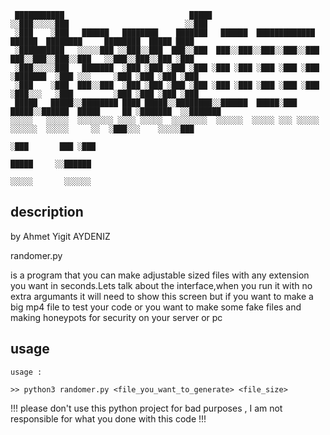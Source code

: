 ```
 ███████████                            █████                                                                    
░░███░░░░░███                          ░░███                                                                     
 ░███    ░███   ██████   ████████    ███████   ██████  █████████████    ██████  ████████     ████████  █████ ████
 ░██████████   ░░░░░███ ░░███░░███  ███░░███  ███░░███░░███░░███░░███  ███░░███░░███░░███   ░░███░░███░░███ ░███ 
 ░███░░░░░███   ███████  ░███ ░███ ░███ ░███ ░███ ░███ ░███ ░███ ░███ ░███████  ░███ ░░░     ░███ ░███ ░███ ░███ 
 ░███    ░███  ███░░███  ░███ ░███ ░███ ░███ ░███ ░███ ░███ ░███ ░███ ░███░░░   ░███         ░███ ░███ ░███ ░███ 
 █████   █████░░████████ ████ █████░░████████░░██████  █████░███ █████░░██████  █████     ██ ░███████  ░░███████ 
░░░░░   ░░░░░  ░░░░░░░░ ░░░░ ░░░░░  ░░░░░░░░  ░░░░░░  ░░░░░ ░░░ ░░░░░  ░░░░░░  ░░░░░     ░░  ░███░░░    ░░░░░███ 
                                                                                             ░███       ███ ░███ 
                                                                                             █████     ░░██████  
                                                                                            ░░░░░       ░░░░░░  
```

## description

by Ahmet Yigit AYDENIZ


randomer.py

is a program that you can make adjustable sized files
with any extension you want in seconds.Lets talk about
the interface,when you run it with no extra argumants 
it will need to show this screen but if you want to make
a big mp4 file to test your code or you want to make some
fake files and making honeypots for security on your server
or pc 

## usage

```
usage :

>> python3 randomer.py <file_you_want_to_generate> <file_size>
```


!!! please don't use this python project for bad purposes , I am not responsible for what you done with this code !!!

